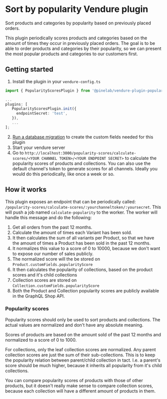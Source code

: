 # Sort by popularity Vendure plugin

Sort products and categories by popularity based on previously placed orders.

This plugin periodically scores products and categories based on the amount of times they occur in previously placed orders. The goal is to be able to order products and categories by their popularity, so we can present the most popular products and categories to our customers first.

## Getting started

1. Install the plugin in your `vendure-config.ts`

```ts
import { PopularityScoresPlugin } from '@pinelab/vendure-plugin-popularity-scores'

...
plugins: [
   PopularityScoresPlugin.init({
     endpointSecret: 'test',
   }),
   ...
];
```

2. [Run a database migration](https://docs.vendure.io/guides/developer-guide/migrations/) to create the custom fields needed for this plugin
3. Start your vendure server
4. Go to `http://localhost:3000/popularity-scores/calculate-scores/<YOUR CHANNEL TOKEN>/<YOUR ENDPOINT SECRET>` to calculate the popularity scores of products and collections. You can also use the default channel's token to generate scores for all channels. Ideally you would do this periodically, like once a week or so.

## How it works

This plugin exposes an endpoint that can be periodically called: `/popularity-scores/calculate-scores/:yourchanneltoken/:yoursecret`. This will push a job named `calculate-popularity` to the worker. The worker will handle this message and do the following:

1. Get all orders from the past 12 months.
2. Calculate the amount of times each Variant has been sold.
3. It then calculates the sum of all variants per Product, so that we have the amount of times a Product has been sold in the past 12 months.
4. It normalizes this value to a score of 0 to 10000, because we don't want to expose our number of sales publicly.
5. The normalized score will the be stored on `Product.customFields.popularityScore`
6. It then calculates the popularity of collections, based on the product scores and it's child collections
7. Collection scores are stored on `Collection.customFields.popularityScore`
8. Both the Product and Collection popularity scores are publicly available in the GraphQL Shop API.

### Popularity scores

Popularity scores should only be used to sort products and collections. The actual values are normalized and don't have any absolute meaning.

Scores of products are based on the amount sold of the past 12 months and normalized to a score of 0 to 1000.

For collections, only the leaf collection scores are normalized. Any parent collection scores are just the sum of their sub-collections. This is to keep the popularity relation between parent/child collection in tact. I.e. a parent's score should be much higher, because it inherits all popularity from it's child collections.

You can compare popularity scores of products with those of other products, but it doesn't really make sense to compare collection scores, because each collection will have a different amount of products in them.
